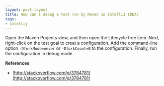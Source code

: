 ```yaml
---
layout: post-layout
title: How can I debug a test run by Maven in IntelliJ IDEA?
tags:
- intellij
---
```


Open the Maven Projects view, and then open the Lifecycle tree item. Next,
right-click on the test goal to creat a configuration. Add the command-line
option `-DforkMode=never` or `-DforkCount=0` to the configuration. Finally, run
the configuration in debug mode.

**References**  

- [http://stackoverflow.com/q/3784781](http://stackoverflow.com/q/3784781)

